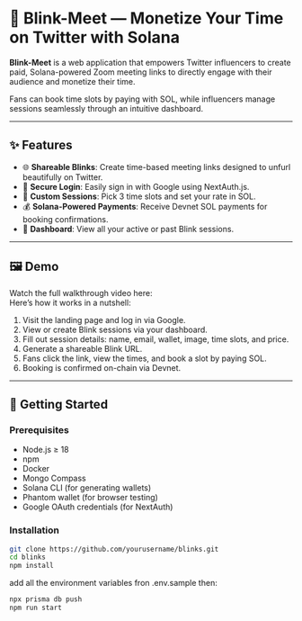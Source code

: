 # 🔗 Blink-Meet — Monetize Your Time on Twitter with Solana

**Blink-Meet** is a web application that empowers Twitter influencers to create paid, Solana-powered Zoom meeting links to directly engage with their audience and monetize their time.

Fans can book time slots by paying with SOL, while influencers manage sessions seamlessly through an intuitive dashboard.

---

## ✨ Features

- 🌐 **Shareable Blinks**: Create time-based meeting links designed to unfurl beautifully on Twitter.
- 🔐 **Secure Login**: Easily sign in with Google using NextAuth.js.
- 📆 **Custom Sessions**: Pick 3 time slots and set your rate in SOL.
- 💰 **Solana-Powered Payments**: Receive Devnet SOL payments for booking confirmations.
- 🧾 **Dashboard**: View all your active or past Blink sessions.

---

## 🖼️ Demo

Watch the full walkthrough video here:   
Here’s how it works in a nutshell:

1. Visit the landing page and log in via Google.
2. View or create Blink sessions via your dashboard.
3. Fill out session details: name, email, wallet, image, time slots, and price.
4. Generate a shareable Blink URL.
5. Fans click the link, view the times, and book a slot by paying SOL.
6. Booking is confirmed on-chain via Devnet.

---

## 🚀 Getting Started

### Prerequisites

- Node.js ≥ 18
- npm
- Docker
- Mongo Compass
- Solana CLI (for generating wallets)
- Phantom wallet (for browser testing)
- Google OAuth credentials (for NextAuth)

### Installation

```bash
git clone https://github.com/yourusername/blinks.git
cd blinks
npm install
```
add all the environment variables fron .env.sample
then:

```bash
npx prisma db push
npm run start
```


